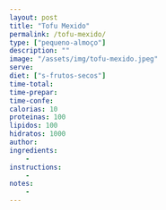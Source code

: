 ```yaml
---
layout: post
title: "Tofu Mexido"
permalink: /tofu-mexido/
type: ["pequeno-almoço"]
description: ""
image: "/assets/img/tofu-mexido.jpeg"
serve:
diet: ["s-frutos-secos"]
time-total: 
time-prepar: 
time-confe: 
calorias: 10
proteinas: 100
lipidos: 100
hidratos: 1000
author: 
ingredients:
    - 
instructions:
    - 
notes:
    - 
---
```


